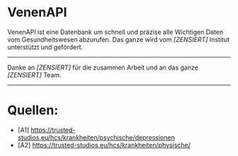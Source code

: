 # VenenAPI
VenenAPI ist eine Datenbank um schnell und präzise alle Wichtigen Daten vom Gesundheitswesen abzurufen. Das ganze wird vom *[ZENSIERT]* Institut unterstützt und gefördert.

---
Danke an *[ZENSIERT]* für die zusammen Arbeit und an das ganze *[ZENSIERT]* Team.

---
# Quellen:
- [A1] https://trusted-studios.eu/hcs/krankheiten/psychische/depressionen
- [A2] https://trusted-studios.eu/hcs/krankheiten/physische/

